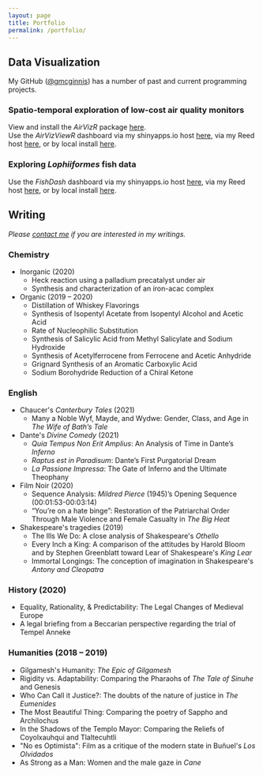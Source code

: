 ```yaml
---
layout: page
title: Portfolio
permalink: /portfolio/
---
```


## Data Visualization

My GitHub (<a href="https://github.com/gmcginnis">@gmcginnis</a>) has a number of past and current programming projects.

### Spatio-temporal exploration of low-cost air quality monitors
View and install the <i>AirVizR</i> package <a href="https://github.com/gmcginnis/AirVizR">here</a>.  
Use the <i>AirVizViewR</i> dashboard via my shinyapps.io host <a href="https://gmcginnis.shinyapps.io/airvizviewr/">here</a>, via my Reed host <a href="https://shiny.reed.edu/s/users/gmcginnis/AirVizViewR/">here</a>, or by local install <a href="https://github.com/gmcginnis/AirVizViewR">here</a>.

### Exploring <i>Lophiiformes</i> fish data
Use the <i>FishDash</i> dashboard via my shinyapps.io host <a href="https://gmcginnis.shinyapps.io/FishDash/">here</a>, via my Reed host <a href="https://shiny.reed.edu/s/users/gmcginnis/FishDash/">here</a>, or by local install <a href="https://github.com/gmcginnis/FishDash">here</a>.

## Writing

_Please [contact me](mailto:gillian.a.mcginnis@gmail.com) if you are interested in my writings._

### Chemistry
* Inorganic (2020)
    + Heck reaction using a palladium precatalyst under air
    + Synthesis and characterization of an iron-acac complex
* Organic (2019 – 2020)
    + Distillation of Whiskey Flavorings
    + Synthesis of Isopentyl Acetate from Isopentyl Alcohol and Acetic Acid
    + Rate of Nucleophilic Substitution
    + Synthesis of Salicylic Acid from Methyl Salicylate and Sodium Hydroxide
    + Synthesis of Acetylferrocene from Ferrocene and Acetic Anhydride
    + Grignard Synthesis of an Aromatic Carboxylic Acid
    + Sodium Borohydride Reduction of a Chiral Ketone

### English
* Chaucer's _Canterbury Tales_ (2021)
    + Many a Noble Wyf, Mayde, and Wydwe: Gender, Class, and Age in _The Wife of Bath’s Tale_
* Dante's _Divine Comedy_ (2021)
    + _Quia Tempus Non Erit Amplius_: An Analysis of Time in Dante’s _Inferno_
    + _Raptus est in Paradisum_: Dante’s First Purgatorial Dream
    + _La Passione Impressa_: The Gate of Inferno and the Ultimate Theophany
* Film Noir (2020)
    + Sequence Analysis: _Mildred Pierce_ (1945)’s Opening Sequence (00:01:53-00:03:14)
    + “You’re on a hate binge”: Restoration of the Patriarchal Order Through Male Violence and Female Casualty in _The Big Heat_
* Shakespeare's tragedies (2019)
    + The Ills We Do: A close analysis of Shakespeare's _Othello_
    + Every Inch a King: A comparison of the attitudes by Harold Bloom and by Stephen Greenblatt toward Lear of Shakespeare's _King Lear_
    + Immortal Longings: The conception of imagination in Shakespeare's _Antony and Cleopatra_

### History (2020)
+ Equality, Rationality, & Predictability: The Legal Changes of Medieval Europe
+ A legal briefing from a Beccarian perspective regarding the trial of Tempel Anneke

### Humanities (2018 – 2019)
* Gilgamesh's Humanity: _The Epic of Gilgamesh_
* Rigidity vs. Adaptability: Comparing the Pharaohs of _The Tale of Sinuhe_ and Genesis
* Who Can Call it Justice?: The doubts of the nature of justice in _The Eumenides_
* The Most Beautiful Thing: Comparing the poetry of Sappho and Archilochus
* In the Shadows of the Templo Mayor: Comparing the Reliefs of Coyolxauhqui and Tlaltecuhtli
* "No es Optimista": Film as a critique of the modern state in Bu&ntilde;uel's _Los Olvidados_
* As Strong as a Man: Women and the male gaze in _Cane_